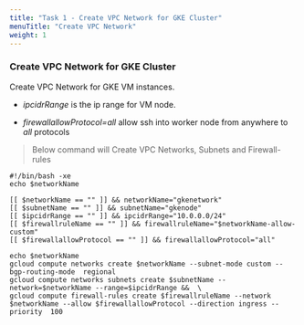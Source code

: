 ```yaml
---
title: "Task 1 - Create VPC Network for GKE Cluster"
menuTitle: "Create VPC Network"
weight: 1
---
```


### Create VPC Network for GKE Cluster

Create VPC Network for GKE VM instances.

- *ipcidrRange* is the ip range for VM node.

- *firewallallowProtocol=all* allow ssh into worker node from anywhere  to *all* protocols

> Below command will Create VPC Networks, Subnets and Firewall-rules

```
#!/bin/bash -xe
echo $networkName

[[ $networkName == "" ]] && networkName="gkenetwork"
[[ $subnetName == "" ]] && subnetName="gkenode"
[[ $ipcidrRange == "" ]] && ipcidrRange="10.0.0.0/24"
[[ $firewallruleName == "" ]] && firewallruleName="$networkName-allow-custom"
[[ $firewallallowProtocol == "" ]] && firewallallowProtocol="all"

echo $networkName
gcloud compute networks create $networkName --subnet-mode custom --bgp-routing-mode  regional
gcloud compute networks subnets create $subnetName --network=$networkName --range=$ipcidrRange &&  \
gcloud compute firewall-rules create $firewallruleName --network $networkName --allow $firewallallowProtocol --direction ingress --priority  100
```
  